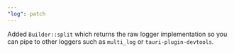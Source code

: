 ```yaml
---
"log": patch
---
```


Added `Builder::split` which returns the raw logger implementation so you can pipe to other loggers such as `multi_log` or `tauri-plugin-devtools`.
